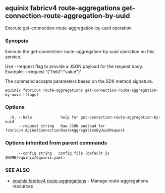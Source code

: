 ## equinix fabricv4 route-aggregations get-connection-route-aggregation-by-uuid

Execute get-connection-route-aggregation-by-uuid operation

### Synopsis

Execute the get-connection-route-aggregation-by-uuid operation on this service.

Use --request flag to provide a JSON payload for the request body.
Example: --request '{"field":"value"}'

The command accepts parameters based on the SDK method signature.

```
equinix fabricv4 route-aggregations get-connection-route-aggregation-by-uuid [flags]
```

### Options

```
  -h, --help             help for get-connection-route-aggregation-by-uuid
      --request string   Raw JSON payload for fabricv4.ApiGetConnectionRouteAggregationByUuidRequest
```

### Options inherited from parent commands

```
      --config string   config file (default is $HOME/equinix/equinix.yaml)
```

### SEE ALSO

* [equinix fabricv4 route-aggregations](equinix_fabricv4_route-aggregations.md)	 - Manage route-aggregations resources

